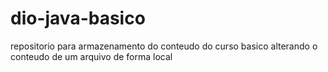 # dio-java-basico
repositorio para armazenamento do conteudo do curso basico
alterando o conteudo de um arquivo de forma local